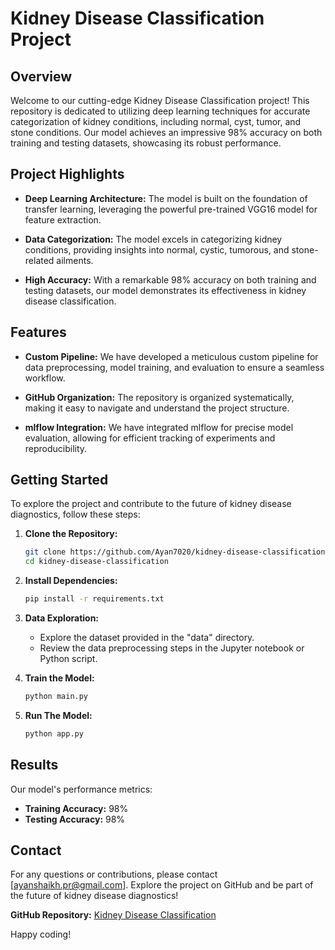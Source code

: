 # Kidney Disease Classification Project

## Overview

Welcome to our cutting-edge Kidney Disease Classification project! This repository is dedicated to utilizing deep learning techniques for accurate categorization of kidney conditions, including normal, cyst, tumor, and stone conditions. Our model achieves an impressive 98% accuracy on both training and testing datasets, showcasing its robust performance.

## Project Highlights

- **Deep Learning Architecture:** The model is built on the foundation of transfer learning, leveraging the powerful pre-trained VGG16 model for feature extraction.

- **Data Categorization:** The model excels in categorizing kidney conditions, providing insights into normal, cystic, tumorous, and stone-related ailments.

- **High Accuracy:** With a remarkable 98% accuracy on both training and testing datasets, our model demonstrates its effectiveness in kidney disease classification.

## Features

- **Custom Pipeline:** We have developed a meticulous custom pipeline for data preprocessing, model training, and evaluation to ensure a seamless workflow.

- **GitHub Organization:** The repository is organized systematically, making it easy to navigate and understand the project structure.

- **mlflow Integration:** We have integrated mlflow for precise model evaluation, allowing for efficient tracking of experiments and reproducibility.

## Getting Started

To explore the project and contribute to the future of kidney disease diagnostics, follow these steps:

1. **Clone the Repository:**

    ```bash
    git clone https://github.com/Ayan7020/kidney-disease-classification.git
    cd kidney-disease-classification
    ```

2. **Install Dependencies:**

    ```bash
    pip install -r requirements.txt
    ```

3. **Data Exploration:**

    - Explore the dataset provided in the "data" directory.
    - Review the data preprocessing steps in the Jupyter notebook or Python script.

4. **Train the Model:**

    ```bash
    python main.py
    ```

5. **Run The Model:**

    ```bash
    python app.py
    ```
 

## Results

Our model's performance metrics:

- **Training Accuracy:** 98%
- **Testing Accuracy:** 98%

## Contact

For any questions or contributions, please contact [ayanshaikh.pr@gmail.com]. Explore the project on GitHub and be part of the future of kidney disease diagnostics!

**GitHub Repository:** [Kidney Disease Classification](https://github.com/Ayan7020/kidney-disease-classification)

Happy coding!
